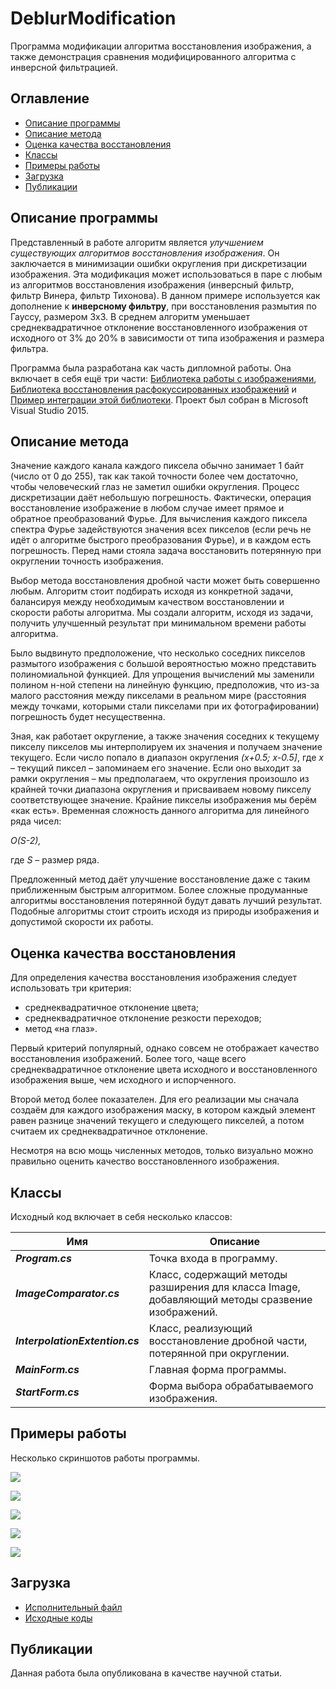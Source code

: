 # DeblurModification
Программа модификации алгоритма восстановления изображения, а также демонстрация сравнения модифицированного алгоритма с инверсной фильтрацией.


## Оглавление

- [Описание программы](#Описание-программы)
- [Описание метода](#Описание-метода)
- [Оценка качества восстановления](#Оценка-качества-восстановления)
- [Классы](#Классы)
- [Примеры работы](#Примеры-работы)
- [Загрузка](#Загрузка)
- [Публикации](#Публикации)

## Описание программы

Представленный в работе алгоритм является *улучшением существующих алгоритмов восстановления изображения*. Он заключается в минимизации ошибки округления при дискретизации изображения. Эта модификация может использоваться в паре с любым из алгоритмов восстановления изображения (инверсный фильтр, фильтр Винера, фильтр Тихонова). В данном примере используется как дополнение к **инверсному фильтру**, при восстановления размытия по Гауссу, размером 3х3. В среднем алгоритм уменьшает среднеквадратичное отклонение восстановленного изображения от исходного от 3% до 20% в зависимости от типа изображения и размера фильтра. 

Программа была разработана как часть дипломной работы. Она включает в себя ещё три части:
[Библиотека работы с изображениями](http://github.com/Kovnir/ImageEditor), [Библиотека восстановления расфокуссированных изображений](http://github.com/xsimbvx/ImageRecovery) и [Пример интеграции этой библиотеки](http://github.com/xsimbvx/IRIntegration).
Проект был собран в Microsoft Visual Studio 2015.

## Описание метода

Значение каждого канала каждого пиксела обычно занимает 1 байт (число от 0 до 255), так как такой точности более чем достаточно, чтобы человеческий глаз не заметил ошибки округления. Процесс дискретизации даёт небольшую погрешность. Фактически, операция восстановление изображение в любом случае имеет прямое и обратное преобразований Фурье. Для вычисления каждого пиксела спектра Фурье задействуются значения всех пикселов (если речь не идёт о алгоритме быстрого преобразования Фурье), и в каждом есть погрешность. Перед нами стояла задача восстановить потерянную при округлении точность изображения. 

Выбор метода восстановления дробной части может быть совершенно любым. Алгоритм стоит подбирать исходя из конкретной задачи, балансируя между необходимым качеством восстановлении и скорости работы алгоритма. Мы создали алгоритм, исходя из задачи, получить улучшенный результат при минимальном времени работы алгоритма.

Было выдвинуто предположение, что несколько соседних пикселов размытого изображения с большой вероятностью можно представить полиномиальной функцией. Для упрощения вычислений мы заменили полином н-ной степени на линейную функцию, предположив, что из-за малого расстояния между пикселами в реальном мире (расстояния между точками, которыми стали пикселами при их фотографировании) погрешность будет несущественна.

Зная, как работает округление, а также значения соседних к текущему пикселу пикселов мы интерполируем их значения и получаем значение текущего. Если число попало в диапазон округления *(x+0.5; x-0.5]*, где *х* – текущий пиксел – запоминаем его значение. Если оно выходит за рамки округления – мы предполагаем, что округления произошло из крайней точки диапазона округления и присваиваем новому пикселу соответствующее значение. Крайние пикселы изображения мы берём «как есть». Временная сложность данного алгоритма для линейного ряда чисел:

*O(S-2),*

где *S* – размер ряда.

Предложенный метод даёт улучшение восстановление даже с таким приближенным быстрым алгоритмом. Более сложные продуманные алгоритмы восстановления потерянной будут давать лучший результат. Подобные алгоритмы стоит строить исходя из природы изображения и допустимой скорости их работы.

## Оценка качества восстановления

Для определения качества восстановления изображения следует использовать три критерия:
* среднеквадратичное отклонение цвета;
* среднеквадратичное отклонение резкости переходов;
* метод «на глаз».

Первый критерий популярный, однако совсем не отображает качество восстановления изображений. Более того, чаще всего среднеквадратичное отклонение цвета исходного и восстановленного изображения выше, чем исходного и испорченного.

Второй метод более показателен. Для его реализации мы сначала создаём для каждого изображения маску, в котором каждый элемент равен разнице значений текущего и следующего пикселей, а потом считаем их среднеквадратичное отклонение.

Несмотря на всю мощь численных методов, только визуально можно правильно оценить качество восстановленного изображения.

## Классы

Исходный код включает в себя несколько классов:

Имя | Описание
------------ | -------------
***Program.cs*** | Точка входа в программу.
***ImageComparator.cs*** | Класс, содержащий методы разширения для класса Image, добавляющий методы сразвение изображений.
***InterpolationExtention.cs*** | Класс, реализующий восстановление дробной части, потерянной при округлении.
***MainForm.cs*** | Главная форма программы.
***StartForm.cs*** | Форма выбора обрабатываемого изображения.

## Примеры работы

Несколько скриншотов работы программы.

![](/Samples/Guitarist.png)

![](/Samples/Cat.png)

![](/Samples/Cofee.png)

![](/Samples/Goat.png)

![](/Samples/Bible.png)

## Загрузка

* [Исполнительный файл](https://github.com/Kovnir/DeblurModification/blob/master/bin/RecoveryModification.zip?raw=true)
* [Исходные коды](https://github.com/Kovnir/DeblurModification/archive/master.zip)

## Публикации

Данная работа была опубликована в качестве научной статьи.
